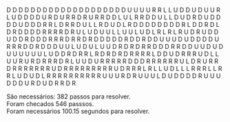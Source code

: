 D D D D D D D D D D D D D D D D D D D D U U U U R R L L U D D U D U U R L U D D D D U R D U R R D R U R R D D L U L R R D D U L L D U D R D U 
D D D D U D D D R R L D R R D U L L R D U D L R D D D D D D D D R L D D R D L D R D D D D R R R R D R U L U D U U L L U U L U D L R L R L R U 
D R U D D U D D R D D D R R R D R R D R D D D D D R D D R D D U U U D U D D D D U R R R D D R D D D U U L U D U L U U D R D R D R R D D D R R 
D D U U D U D U U U U U U L U D D R D R R L R D R D R D R R R R L D D U D R R R U D L L U U R U R D R R R D R L U U D U R R R R R D D D R R R 
R R R U L D R U R R D R R R R R R R U D R R R R R R R R R U D R R R L R L L U D L L L R R R L L R R L U D U D L R R R R R R R R R R U U U R D 
R U U U L D U D D D D R U U U D D D U R D U D R R D R

São necessários: 382 passos para resolver. <br>
Foram checados 546 passsos. <br>
Foram necessários 100.15 segundos para resolver.